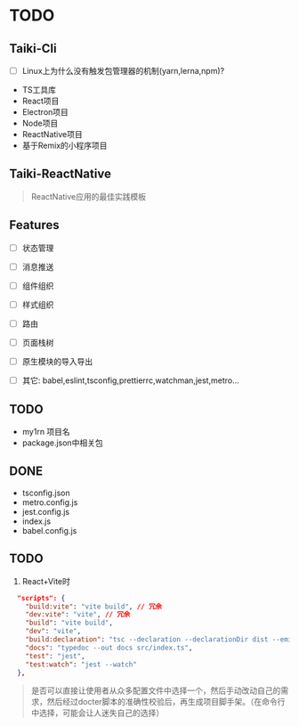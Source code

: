 # TODO

## Taiki-Cli
- [ ] Linux上为什么没有触发包管理器的机制(yarn,lerna,npm)?

- TS工具库
- React项目
- Electron项目
- Node项目
- ReactNative项目
- 基于Remix的小程序项目


## Taiki-ReactNative

> ReactNative应用的最佳实践模板

## Features

- [ ] 状态管理
- [ ] 消息推送
- [ ] 组件组织
- [ ] 样式组织
- [ ] 路由
- [ ] 页面栈树
- [ ] 原生模块的导入导出

- [ ] 其它: babel,eslint,tsconfig,prettierrc,watchman,jest,metro... 

## TODO
- my1rn 项目名
- package.json中相关包

## DONE
- tsconfig.json
- metro.config.js
- jest.config.js
- index.js
- babel.config.js


## TODO

1. React+Vite时
```json
  "scripts": {
    "build:vite": "vite build", // 冗余
    "dev:vite": "vite", // 冗余
    "build": "vite build",
    "dev": "vite",
    "build:declaration": "tsc --declaration --declarationDir dist --emitDeclarationOnly src/index.ts",
    "docs": "typedoc --out docs src/index.ts",
    "test": "jest",
    "test:watch": "jest --watch"
  },
```

> 是否可以直接让使用者从众多配置文件中选择一个，然后手动改动自己的需求，然后经过docter脚本的准确性校验后，再生成项目脚手架。（在命令行中选择，可能会让人迷失自己的选择）
